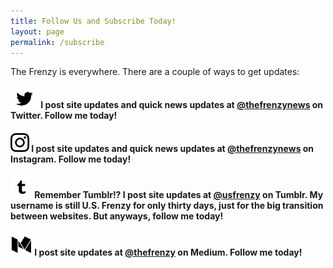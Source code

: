 ```yaml
---
title: Follow Us and Subscribe Today!
layout: page
permalink: /subscribe
---
```


The Frenzy is everywhere. There are a couple of ways to get updates:

#### <a href="https://www.twitter.com/thefrenzynews/"><img class="alignright" title="Twitter Logo" src="/images/twitter-logo-bw.png" alt="Twitter Logo" width="45" height="30" /></a> I post site updates and quick news updates at [**@thefrenzynews**](https://www.twitter.com/thefrenzynews/) on Twitter. Follow me today!


#### <a href="https://www.instagram.com/thefrenzynews/"><img class="alignright" title="Instagram Logo" src="/images/instagram-logo-bw.png" alt="Instagram Logo" width="30" height="30" /></a> I post site updates and quick news updates at [**@thefrenzynews**](https://www.instagram.com/thefrenzynews/) on Instagram. Follow me today!

#### <a href="https://usfrenzy.tumblr.com/"><img class="alignright" title="Tumblr Logo" src="/images/tumblr-logo-bw.png" alt="Tumblr Logo" width="35" height="35" /></a> Remember Tumblr!? I post site updates at [**@usfrenzy**](https://usfrenzy.tumblr.com) on Tumblr. My username is still U.S. Frenzy for only thirty days, just for the big transition between websites. But anyways, follow me today!


#### <a href="https://medium.com/@thefrenzy"><img class="alignright" title="Medium Logo" src="/images/medium-logo-bw.png" alt="Medium Logo" width="35" height="35" /></a> I post site updates at [**@thefrenzy**](https://medium.com/@thefrenzy) on Medium. Follow me today!
